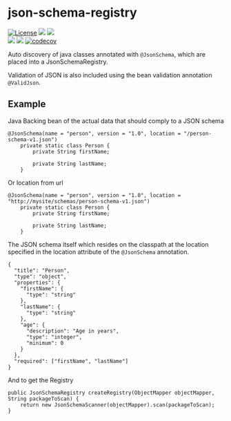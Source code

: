 # json-schema-registry
[![License](https://img.shields.io/badge/License-Apache%202.0-blue.svg)](https://opensource.org/licenses/Apache-2.0)
![](https://img.shields.io/badge/Package-JAR-2396ad)
![](https://img.shields.io/badge/Repository-Maven%20Central-2396ad)  
![](https://img.shields.io/badge/Java-8%2B-d6a827)
![](https://github.com/wigforss/json-schema-registry/workflows/Test%20and%20Deploy/badge.svg) 
[![codecov](https://codecov.io/gh/wigforss/json-schema-registry/branch/master/graph/badge.svg)](https://codecov.io/gh/wigforss/json-schema-registry)


Auto discovery of java classes annotated with ```@JsonSchema```, which are placed into a JsonSchemaRegistry.

Validation of JSON is also included using the bean validation annotation ```@ValidJson```.

## Example
Java Backing bean of the actual data that should comply to a JSON schema
```
@JsonSchema(name = "person", version = "1.0", location = "/person-schema-v1.json")
    private static class Person {
        private String firstName;

        private String lastName;
    }
```
Or location from url
```
@JsonSchema(name = "person", version = "1.0", location = "http://mysite/schemas/person-schema-v1.json")
    private static class Person {
        private String firstName;

        private String lastName;
    }
```

The JSON schema itself which resides on the classpath at the location specified in the location attribute of the ```@JsonSchema``` annotation.
```
{
  "title": "Person",
  "type": "object",
  "properties": {
    "firstName": {
      "type": "string"
    },
    "lastName": {
      "type": "string"
    },
    "age": {
      "description": "Age in years",
      "type": "integer",
      "minimum": 0
    }
  },
  "required": ["firstName", "lastName"]
}
```
And to get the Registry
```
public JsonSchemaRegistry createRegistry(ObjectMapper objectMapper, String packageToScan) {
    return new JsonSchemaScanner(objectMapper).scan(packageToScan);
}
```
